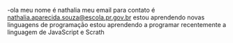-ola meu nome é nathalia
meu email para contato é nathalia.aparecida.souza@escola.pr.gov.br
estou aprendendo novas linguagens de programação
estou aprendendo a programar recentemente a linguagem de JavaScript e Scrath
